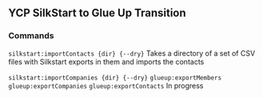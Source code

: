 ## YCP SilkStart to Glue Up Transition

### Commands

`silkstart:importContacts {dir} {--dry}`
Takes a directory of a set of CSV files with Silkstart exports in them and imports the contacts

`silkstart:importCompanies {dir} {--dry}`
`glueup:exportMembers`
`glueup:exportCompanies`
`glueup:exportContacts` In progress



